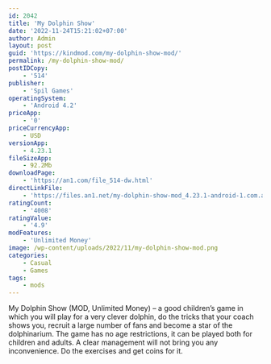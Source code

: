 ```yaml
---
id: 2042
title: 'My Dolphin Show'
date: '2022-11-24T15:21:02+07:00'
author: Admin
layout: post
guid: 'https://kindmod.com/my-dolphin-show-mod/'
permalink: /my-dolphin-show-mod/
postIDCopy:
    - '514'
publisher:
    - 'Spil Games'
operatingSystem:
    - 'Android 4.2'
priceApp:
    - '0'
priceCurrencyApp:
    - USD
versionApp:
    - 4.23.1
fileSizeApp:
    - 92.2Mb
downloadPage:
    - 'https://an1.com/file_514-dw.html'
directLinkFile:
    - 'https://files.an1.net/my-dolphin-show-mod_4.23.1-android-1.com.apk'
ratingCount:
    - '4008'
ratingValue:
    - '4.9'
modFeatures:
    - 'Unlimited Money'
image: /wp-content/uploads/2022/11/my-dolphin-show-mod.png
categories:
    - Casual
    - Games
tags:
    - mods
---
```


My Dolphin Show (MOD, Unlimited Money) – a good children’s game in which you will play for a very clever dolphin, do the tricks that your coach shows you, recruit a large number of fans and become a star of the dolphinarium. The game has no age restrictions, it can be played both for children and adults. A clear management will not bring you any inconvenience. Do the exercises and get coins for it.